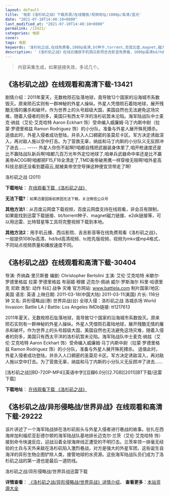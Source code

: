 ```yaml
---
layout: default
title: '电影《洛杉矶之战》下载资源/在线播放/视频地址/1080p/高清/蓝光'
date: "2021-07-10T14:40:10+0800"
last_modified_at: "2021-07-10T14:40:10+0800"
permalink: /13421/
categories: 电影
cover:
tags: 电影
keywords: '洛杉矶之战,在线免费看,1080p高清,bt种子,torrent,百度云盘,magnet,磁力链,迅雷下载资源'
description: '《洛杉矶之战》在线云播放手机西瓜影院吉吉影音免费看，1080p高清bd/hd未删减完整版和tc抢先枪版，mkv/mp4格式，附带bt/torrent种子、magnet/磁力链、百度云盘、网盘资源迅雷下载链接'
---
```


>内容采集生成，如果链接失效，多试几个。


## 《洛杉矶之战》在线观看和高清下载-13421

剧情介绍：2011年夏天，无数枚陨石坠落地球，竟导致12个国家的沿海城市系数毁灭。原来陨石实则有一群神秘的外星人操纵。外星人凭借陨石着陆地球，展开残酷无情的屠杀和破坏。作为世界上的头号超级大国，美国自然也无法避免这场灾难，随着入侵者的则多，美国只有西太平洋的洛杉矶暂未沦陷。海军陆战队中士麦克·纳兹（艾伦·艾克哈特 Aaron Eckhart 饰）受命编入威廉姆·马丁内斯中尉（拉蒙·罗德里格兹 Ramon Rodriguez 饰）的小分队，准备与外星人展开殊死搏杀。  　　适值此时，外星入侵者成功登陆，并杀入人口稠密的圣莫尼卡区。军方决定诱敌深入，再对敌人施以空中打击。为了营救无辜，纳兹和马丁内斯的小分队义无反顾冲了进去…… ----- 外星人你伤不起啊!!咱都自残把武器装身体里了,咱开枪速度还是比不赢陆战队新兵啊!咱都几百万光年外定位地球了,咱单兵武器命中率还是比不赢美帝ACOG啊!咱都把F15,F16全清走了,TMD美帝破黑鹰一样穿梭无阻啊!咱外星高科技总部还没看到蘑菇云,就被美帝空空导弹这种便宜货带走了啊!


洛杉矶之战 (2011)

**下载地址**： [在线观看下载 《洛杉矶之战》](https://www.btbtdy.me/btdy/dy5793.html) 


**无法下载?**：`如果迅雷因版权原因无法下载，关注微信公众号 `

**其他方法1**：从百度云网盘下载视频，百度云网盘支持在线观看，非会员有限制，如果能找到迅雷下载链接、bt/torrent种子、magnet磁力链接、e2dk链接等，可以用迅雷、比特彗星等工具将完整视频下载到本地。

**其他方法2**：用手机云播、西瓜影院、吉吉影音等在线免费观看《洛杉矶之战》，一般提供1080p高清、hd/bd高清视频、tc抢先版视频，视频为mkv或mp4格式，不同站点视频质量和播放速度不同。


## 《洛杉矶之战》在线观看和高清下载-30404

导演: 乔纳森·里贝斯曼 编剧: Christopher Bertolini 主演: 艾伦·艾克哈特 米歇尔·罗德里格兹 拉蒙·罗德里格兹 布丽姬·穆娜 迈克尔·佩纳 威尔·罗斯海尔 科里·哈德里克 尼欧 类型: 动作 科幻 战争 灾难 官方网站: www.battlela.com 制片国家/地区: 美国 语言: 英语 上映日期: 2011-03-18(中国大陆) 2011-03-11(美国) 片长: 116分钟 又名: 异形侵略战(港) 世界异战(台) 全球入侵：洛杉矶之战 洛城杀场 World Invasion: Battle LA / Battle: Los Angeles IMDb链接: tt1217613

2011年夏天，无数枚陨石坠落地球，竟导致12个国家的沿海城市系数毁灭。原来陨石实则有一群神秘的外星人操纵。外星人凭借陨石着陆地球，展开残酷无情的屠杀和破坏。作为世界上的头号超级大国，美国自然也无法避免这场灾难，随着入侵者的则多，美国只有西太平洋的洛杉矶暂未沦陷。海军陆战队中士麦克·纳兹（艾伦·艾克哈特 Aaron Eckhart 饰）受命编入威廉姆·马丁内斯中尉（拉蒙·罗德里格兹 Ramon Rodriguez 饰）的小分队，准备与外星人展开殊死搏杀。 适值此时，外星入侵者成功登陆，并杀入人口稠密的圣莫尼卡区。军方决定诱敌深入，再对敌人施以空中打击。为了营救无辜，纳兹和马丁内斯的小分队义无反顾冲了进去……


[洛杉矶之战][BD-720P-MP4][英语中字][豆瓣6.0分][2.7GB][2011][BT下载/迅雷下载]

**下载地址**： [在线观看下载 《洛杉矶之战》](https://www.btdx8.com/torrent/battle_los_angeles_2011.html) 


## 《洛杉矶之战/异形侵略战/世界异战》在线观看和高清下载-29222

该片讲述了一个海军陆战排在洛杉矶街头与外星入侵者进行巷战的故事。驻扎在西海岸加利福尼亚彭德尔顿的海军陆战队基地排长迈克尔&middot;兰茨（艾伦&middot;艾克哈特 饰）接到命令快速反应，迎战沿着全球海岸线正遭受的不明打击。兰茨率领一排毫无经验的士兵与天外来敌在洛杉矶陷入激烈巷战，对方是强大的外星军团，这些诞生自海洋的异形生物企图铲除人类，接管地球的水资源。这些海军陆战队员们成为了洛杉矶之战的第一道也是最后一道防线。


洛杉矶之战/异形侵略战/世界异战迅雷下载

**详情查看**： [《洛杉矶之战/异形侵略战/世界异战》详情介绍](/movie/29222/)， **查看更多**：[本站资源大全](/movie/t/all/)


